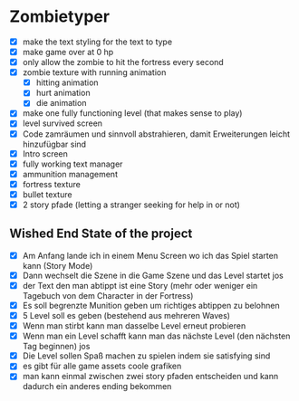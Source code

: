 # Zombietyper

-   [x] make the text styling for the text to type
-   [x] make game over at 0 hp
-   [x] only allow the zombie to hit the fortress every second
-   [x] zombie texture with running animation
    -   [x] hitting animation
    -   [x] hurt animation
    -   [x] die animation
-   [x] make one fully functioning level (that makes sense to play)
-   [x] level survived screen
-   [x] Code zamräumen und sinnvoll abstrahieren, damit Erweiterungen leicht hinzufügbar sind
-   [x] Intro screen
-   [x] fully working text manager
-   [x] ammunition management
-   [x] fortress texture
-   [x] bullet texture
-   [x] 2 story pfade (letting a stranger seeking for help in or not)

## Wished End State of the project

-   [x] Am Anfang lande ich in einem Menu Screen wo ich das Spiel starten kann (Story Mode)
-   [x] Dann wechselt die Szene in die Game Szene und das Level startet jos
-   [x] der Text den man abtippt ist eine Story (mehr oder weniger ein Tagebuch von dem Character in der Fortress)
-   [x] Es soll begrenzte Munition geben um richtiges abtippen zu belohnen
-   [x] 5 Level soll es geben (bestehend aus mehreren Waves)
-   [x] Wenn man stirbt kann man dasselbe Level erneut probieren
-   [x] Wenn man ein Level schafft kann man das nächste Level (den nächsten Tag beginnen) jos
-   [x] Die Level sollen Spaß machen zu spielen indem sie satisfying sind
-   [x] es gibt für alle game assets coole grafiken
-   [x] man kann einmal zwischen zwei story pfaden entscheiden und kann dadurch ein anderes ending bekommen
